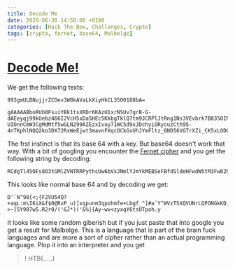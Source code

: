 ```yaml
---
title: Decode Me
date: 2020-06-30 14:50:00 +0100
categories: [Hack The Box, Challenges, Crypto]
tags: [crypto, fernet, base64, Malbolge]
---
```


# [Decode Me!](https://app.hackthebox.eu/challenges/76)

We get the following texts:
```
993gmULBNujjrZCDev3W8kAVaLkXiyHhCL3500188bA=

gAAAAABboRUb0FsuiYBk1tsXRDr6KAzU1xrNSUv7grB-G-dAEeyqj99kUebz466I2VcH5xDa5HEc5KkbgTklQ7tm9JCRPlJtRng1Ns3VEvbrk7B835OINfPnRbc-UIOnnCmW3CgMdMtf5wGLN299AZEzxIvuy71WC5d9xJDchyiORycuzCth95-4nTKphlNQQ2ko3DX72RxWeEjwt3mavnFXqcOCkGxUhJYmFltz_6ND56VGTrXZi_CK5xLODOX4sj1GNwN_CrU3sJ0obTdA2wF5OaDZLbA1GBPfK0PDlC9WxoUf85K0tFXKfqbt3c5YqtqfytNG5gTkbDFM2NjE7BveBf1DP9ca8g==
```

The frst instinct is that its base 64 with a key. But base64 doesn't work that way. With a bit of googling you encounter the [Fernet cipher](https://asecuritysite.com/encryption/ferdecode) and you get the following string by decoding:
```
RCdgTl45OFs8O3tGMlZVNTRRPythcUw6bVxJNmlYJmYkMEBSeFBfdSldeHFwdW5tM3Fwb2htZmUrTGJnZl9eXSNhYFleV1Z6VFNYUVZVTnJMUVBPTkdrS0QsSEFlKERDPDtfPz5+fTVZOTg3dzUuUjJyMC8oJyZKKikoJyYlfHtBeX53djx6eXhxWTZ0c1VUcG9oLnk=
```

This looks like normal base 64 and by decoding we get:
```
D'`N^98[<;{F2VU54Q?+aqL:m\I6iX&f$0@RxP_u)]xqpunm3qpohmfe+Lbgf_^]#a`Y^WVzTSXQVUNrLQPONGkKD,HAe(DC<;_?>~}5Y987w5.R2r0/('&J*)('&%|{Ay~wv<zyxqY6tsUTpoh.y
```

It looks like some random giberish but if you just paste that into google you get a result for Malbolge. This is a language that is part of the brain fuck languages and are more a sort of cipher rather than an actual programming language. Plop it into an interpreter and you get
>! HTB{.....}
